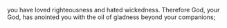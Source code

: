 you have loved righteousness and hated wickedness. Therefore God, your God, has anointed you with the oil of gladness beyond your companions;
